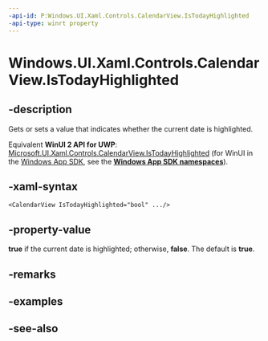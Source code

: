 ```yaml
---
-api-id: P:Windows.UI.Xaml.Controls.CalendarView.IsTodayHighlighted
-api-type: winrt property
---
```


<!-- Property syntax
public bool IsTodayHighlighted { get;  set; }
-->

# Windows.UI.Xaml.Controls.CalendarView.IsTodayHighlighted

## -description
Gets or sets a value that indicates whether the current date is highlighted.

Equivalent **WinUI 2 API for UWP**: [Microsoft.UI.Xaml.Controls.CalendarView.IsTodayHighlighted](/windows/winui/api/microsoft.ui.xaml.controls.calendarview.istodayhighlighted) (for WinUI in the [Windows App SDK](/windows/apps/windows-app-sdk/), see the **[Windows App SDK namespaces](/windows/windows-app-sdk/api/winrt/)**).

## -xaml-syntax
```xaml
<CalendarView IsTodayHighlighted="bool" .../>
```


## -property-value
**true** if the current date is highlighted; otherwise, **false**. The default is **true**.

## -remarks

## -examples

## -see-also
